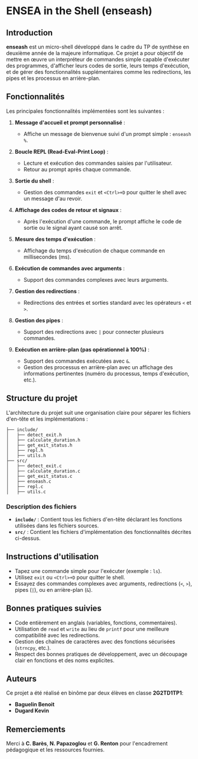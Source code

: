 # ENSEA in the Shell (enseash)

## Introduction

**enseash** est un micro-shell développé dans le cadre du TP de synthèse en deuxième année de la majeure informatique. Ce projet a pour objectif de mettre en œuvre un interpréteur de commandes simple capable d'exécuter des programmes, d'afficher leurs codes de sortie, leurs temps d'exécution, et de gérer des fonctionnalités supplémentaires comme les redirections, les pipes et les processus en arrière-plan.

## Fonctionnalités

Les principales fonctionnalités implémentées sont les suivantes :

1. **Message d'accueil et prompt personnalisé** :
   - Affiche un message de bienvenue suivi d'un prompt simple : `enseash %`.

2. **Boucle REPL (Read-Eval-Print Loop)** :
   - Lecture et exécution des commandes saisies par l'utilisateur.
   - Retour au prompt après chaque commande.

3. **Sortie du shell** :
   - Gestion des commandes `exit` et `<Ctrl>+D` pour quitter le shell avec un message d'au revoir.

4. **Affichage des codes de retour et signaux** :
   - Après l'exécution d'une commande, le prompt affiche le code de sortie ou le signal ayant causé son arrêt.

5. **Mesure des temps d'exécution** :
   - Affichage du temps d'exécution de chaque commande en millisecondes (ms).

6. **Exécution de commandes avec arguments** :
   - Support des commandes complexes avec leurs arguments.

7. **Gestion des redirections** :
   - Redirections des entrées et sorties standard avec les opérateurs `<` et `>`.

8. **Gestion des pipes** :
   - Support des redirections avec `|` pour connecter plusieurs commandes.

9. **Exécution en arrière-plan (pas opérationnel à 100%)** :
   - Support des commandes exécutées avec `&`.
   - Gestion des processus en arrière-plan avec un affichage des informations pertinentes (numéro du processus, temps d'exécution, etc.).

## Structure du projet

L'architecture du projet suit une organisation claire pour séparer les fichiers d'en-tête et les implémentations :

```
├── include/
│   ├── detect_exit.h
│   ├── calculate_duration.h
│   ├── get_exit_status.h
│   ├── repl.h
│   ├── utils.h
├── src/
│   ├── detect_exit.c
│   ├── calculate_duration.c
│   ├── get_exit_status.c
│   ├── enseash.c
│   ├── repl.c
│   ├── utils.c
```

### Description des fichiers

- **`include/`** : Contient tous les fichiers d'en-tête déclarant les fonctions utilisées dans les fichiers sources.
- **`src/`** : Contient les fichiers d'implémentation des fonctionnalités décrites ci-dessus.


## Instructions d'utilisation

- Tapez une commande simple pour l'exécuter (exemple : `ls`).
- Utilisez `exit` ou `<Ctrl>+D` pour quitter le shell.
- Essayez des commandes complexes avec arguments, redirections (`<`, `>`), pipes (`|`), ou en arrière-plan (`&`).

## Bonnes pratiques suivies

- Code entièrement en anglais (variables, fonctions, commentaires).
- Utilisation de `read` et `write` au lieu de `printf` pour une meilleure compatibilité avec les redirections.
- Gestion des chaînes de caractères avec des fonctions sécurisées (`strncpy`, etc.).
- Respect des bonnes pratiques de développement, avec un découpage clair en fonctions et des noms explicites.

## Auteurs

Ce projet a été réalisé en binôme par deux élèves en classe **2G2TD1TP1**:
- **Baguelin Benoit**
- **Dugard Kevin**

## Remerciements

Merci à **C. Barès**, **N. Papazoglou** et **G. Renton** pour l'encadrement pédagogique et les ressources fournies.

